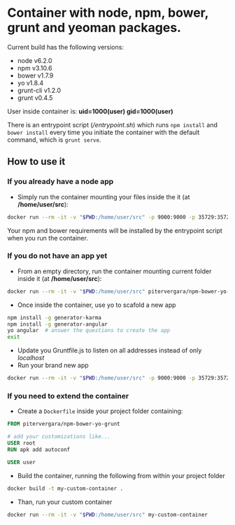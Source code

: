 # Container with node, npm, bower, grunt and yeoman packages.

Current build has the following versions:
- node v6.2.0
- npm v3.10.6
- bower v1.7.9
- yo v1.8.4
- grunt-cli v1.2.0
- grunt v0.4.5


User inside container is:
**uid=1000(user) gid=1000(user)**

There is an entrypoint script (_/entrypoint.sh_) which runs `npm install` and `bower install` every time you initiate the container with the default command, which is `grunt serve`.

## How to use it

### If you already have a node app

* Simply run the container mounting your files inside the it (at **/home/user/src**):
```bash
docker run --rm -it -v "$PWD:/home/user/src" -p 9000:9000 -p 35729:35729  pitervergara/npm-bower-yo-grunt
```
Your npm and bower requirements will be installed by the entrypoint script when you run the container.

### If you do not have an app yet
* From an empty directory, run the container mounting current folder inside it (at **/home/user/src**):
```bash
docker run --rm -it -v "$PWD:/home/user/src" pitervergara/npm-bower-yo-grunt /bin/sh
```
* Once inside the container, use yo to scafold a new app
```bash
npm install -g generator-karma
npm install -g generator-angular
yo angular  # answer the questions to create the app
exit
```
* Update you Gruntfile.js to listen on all addresses instead of only _localhost_ 
* Run your brand new app
```bash
docker run --rm -it -v "$PWD:/home/user/src" -p 9000:9000 -p 35729:35729  pitervergara/npm-bower-yo-grunt
```

### If you need to extend the container
* Create a `Dockerfile` inside your project folder containing:
```Dockerfile
FROM pitervergara/npm-bower-yo-grunt

# add your customizations like...
USER root
RUN apk add autoconf

USER user
```
* Build the container, running the following from within your project folder
```bash
docker build -t my-custom-container .
```
* Than, run your custom container
```bash
docker run --rm -it -v "$PWD:/home/user/src" my-custom-container
```